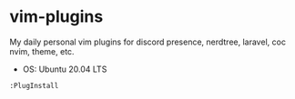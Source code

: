 # vim-plugins

My daily personal vim plugins for discord presence, nerdtree, laravel, coc nvim, theme, etc.

- OS: Ubuntu 20.04 LTS

```bash
:PlugInstall
```
